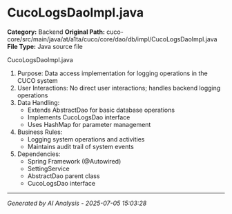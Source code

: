 # CucoLogsDaoImpl.java

**Category:** Backend
**Original Path:** cuco-core/src/main/java/at/a1ta/cuco/core/dao/db/impl/CucoLogsDaoImpl.java
**File Type:** Java source file

CucoLogsDaoImpl.java
1. Purpose: Data access implementation for logging operations in the CUCO system
2. User Interactions: No direct user interactions; handles backend logging operations
3. Data Handling:
   - Extends AbstractDao for basic database operations
   - Implements CucoLogsDao interface
   - Uses HashMap for parameter management
4. Business Rules:
   - Logging system operations and activities
   - Maintains audit trail of system events
5. Dependencies:
   - Spring Framework (@Autowired)
   - SettingService
   - AbstractDao parent class
   - CucoLogsDao interface

---
*Generated by AI Analysis - 2025-07-05 15:03:28*

